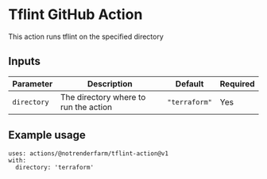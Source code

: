 # Tflint GitHub Action

This action runs tflint on the specified directory

## Inputs

| Parameter | Description | Default | Required |
| --------- | ----------- | ------- | -------- |
| `directory` | The directory where to run the action | `"terraform"` | Yes |


## Example usage

```
uses: actions/@notrenderfarm/tflint-action@v1
with:
  directory: 'terraform'
```
